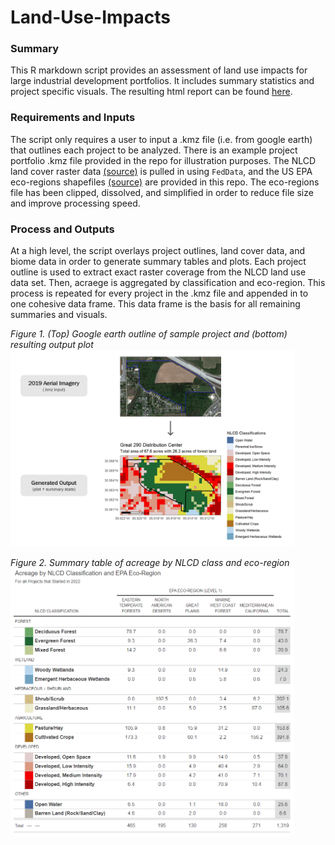# Land-Use-Impacts

### Summary
This R markdown script provides an assessment of land use impacts for large industrial development portfolios. It includes summary statistics and project specific visuals. The resulting html report can be found [here](https://edenaxe.github.io/Land-Use-Impacts/Exports/Land-Use-Impacts.html).

### Requirements and Inputs
The script only requires a user to input a .kmz file (i.e. from google earth) that outlines each project to be analyzed. There is an example project portfolio .kmz file provided in the repo for illustration purposes. The NLCD land cover raster data [(source)](https://www.mrlc.gov/data/nlcd-2019-land-cover-conus) is pulled in using `FedData`, and the US EPA eco-regions shapefiles [(source)](https://www.epa.gov/eco-research/ecoregions) are provided in this repo. The eco-regions file has been clipped, dissolved, and simplified in order to reduce file size and improve processing speed. 

### Process and Outputs
At a high level, the script overlays project outlines, land cover data, and biome data in order to generate summary tables and plots. Each project outline is used to extract exact raster coverage from the NLCD land use data set. Then, acraege is aggregated by classification and eco-region. This process is repeated for every project in the .kmz file and appended in to one cohesive data frame. This data frame is the basis for all remaining summaries and visuals. 

*Figure 1. (Top) Google earth outline of sample project and (bottom) resulting output plot*  
<img src="/Exports/process.PNG" width="90%" height="90%">

*Figure 2. Summary table of acreage by NLCD class and eco-region*  
<img src="/Exports/summary_table.PNG" width="90%" height="90%">
